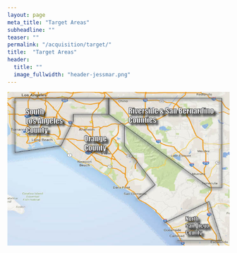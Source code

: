 ```yaml
---
layout: page
meta_title: "Target Areas"
subheadline: ""
teaser: ""
permalink: "/acquisition/target/"
title:  "Target Areas"
header:
  title: ""
  image_fullwidth: "header-jessmar.png"
---
```

<img src="/images/map.jpg">